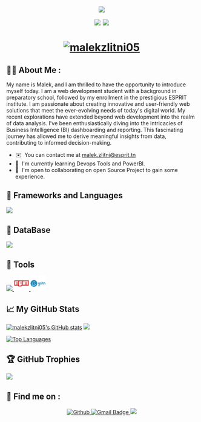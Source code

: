 <h1 align="center">
  <img src="https://media.giphy.com/media/qgQUggAC3Pfv687qPC/giphy.gif" width="460"/> <br>
  <div id="badges">
    <img src="https://komarev.com/ghpvc/?username=malekzlitni05&style=for-the-badge">
    <img src="https://img.shields.io/github/followers/malekzlitni05.svg?style=for-the-badge&logo=appveyor">
  </div>

<div>
<br>
   <a href="https://github.com/malekzlitni05">
    <img src="https://readme-typing-svg.herokuapp.com/?font=Caveat&size=36&color=160DEC&center=true&vCenter=true&lines=Hi%2C+I%27m+Malek+Zlitni;IT+Engineering+Student" alt="malekzlitni05" /></a>
</h1>

## :sassy_woman: About Me :


My name is Malek, and I am thrilled to have the opportunity to introduce myself today. I am a web development student with a background in preparatory school, followed by my enrollment in the prestigious ESPRIT institute. I am passionate about creating innovative and user-friendly web solutions that meet the ever-evolving needs of today's digital world. 
My recent explorations have extended beyond web development into the realm of data analysis. I've been enthusiastically diving into the intricacies of Business Intelligence (BI) dashboarding and reporting. This fascinating journey has allowed me to derive meaningful insights from data, contributing to informed decision-making.


* ✉️  You can contact me at [malek.zlitni@esprit.tn](mailto:malek.zlitni@esprit.tn )
* 🧠  I'm currently learning Devops Tools and PowerBI.
* 🤝  I'm open to collaborating on open Source Project to gain some experience.


 
  
## 🚀 Frameworks and Languages

<a href="https://skillicons.dev">
    <img src="https://skillicons.dev/icons?i=html,css,bootstrap,angular,react,express,nodejs,spring,django,laravel,.net" />
  </a>
</p>


## :closed_book: DataBase
<p>
<a href="https://skillicons.dev">
    <img src="https://skillicons.dev/icons?i=mysql,sqlite,mongodb,oracledatabase, Neo4j" />
  </a>
<p>

## :wrench: Tools

<p>

 <a href="https://skillicons.dev">
    <img src="https://skillicons.dev/icons?i=vscode,idea,github,git,maven,canva,figma,graphql,postman,linux,vite,docker,jenkins,grafana" />
  <img src="https://github.com/devicons/devicon/blob/master/icons/npm/npm-original-wordmark.svg" alt="npm" width="40" height="40"/>
  <img src="https://github.com/devicons/devicon/blob/master/icons/yarn/yarn-original-wordmark.svg" alt="yarn" width="40" height="40"/>
  </a>
<p>
  
  
## :chart_with_upwards_trend: My GitHub Stats
   
 <a href="https://github.com/malekzlitni05"><img src="https://github-readme-stats.vercel.app/api?username=malekzlitni05&show_icons=true&hide=&count_private=true&title_color=0891b2&text_color=ffffff&icon_color=0891b2&bg_color=1c1917&hide_border=true&show_icons=true" alt="malekzlitni05's GitHub stats" /></a> <a href="http://www.github.com/malekzlitni05"><img src="https://github-readme-streak-stats.herokuapp.com/?user=malekzlitni05&stroke=ffffff&background=1c1917&ring=0891b2&fire=0891b2&currStreakNum=ffffff&currStreakLabel=0891b2&sideNums=ffffff&sideLabels=ffffff&dates=ffffff&hide_border=true" /></a>
 
   <a href="https://github.com/malekzlitni05" align="left">
      <img src="https://github-readme-stats.vercel.app/api/top-langs/?username=malekzlitni05&langs_count=10&title_color=0891b2&text_color=ffffff&icon_color=0891b2&bg_color=1c1917&hide_border=true&locale=en&custom_title=Top%20%Languages" alt="Top Languages" />
   </a>



## 🏆 GitHub Trophies

![](https://github-profile-trophy.vercel.app/?username=malekzlitni05&theme=radical&no-frame=true&no-bg=false&margin-w=4)


  
## :mag_right: Find me on :

<div align="center">
<a href="https://github.com/malekzlitni05">
  <img alt="Github" src="https://img.shields.io/badge/GitHub-%2312100E.svg?&style=for-the-badge&logo=Github&logoColor=white" />
</a>
<a href="mailto:malek.zlitni@esprit.tn">
   <img src="https://img.shields.io/badge/Gmail-D14836?style=for-the-badge&logo=gmail&logoColor=white" alt="Gmail Badge"/>
</a>
<a href="https://www.linkedin.com/in/malek-zlitni-7981b8253/">
   <img src="https://img.shields.io/badge/LinkedIn-0077B5?style=for-the-badge&logo=linkedin&logoColor=white"/>
</a>      
</div>
